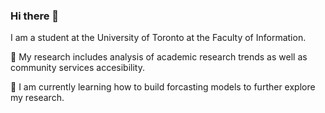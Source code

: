 ### Hi there 👋

I am a student at the University of Toronto at the Faculty of Information.

🔭 My research includes analysis of academic research trends as well as community services accesibility. 

🌱 I am currently learning how to build forcasting models to further explore my research. 

<!--
**ThomasWilliamFox/ThomasWilliamFox** is a ✨ _special_ ✨ repository because its `README.md` (this file) appears on your GitHub profile.

Here are some ideas to get you started:

- 🔭 I’m currently working on ...
- 🌱 I’m currently learning ...
- 👯 I’m looking to collaborate on ...
- 🤔 I’m looking for help with ...
- 💬 Ask me about ...
- 📫 How to reach me: ...
- 😄 Pronouns: ...
- ⚡ Fun fact: ...
-->
